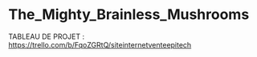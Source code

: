 # The_Mighty_Brainless_Mushrooms

TABLEAU DE PROJET :
https://trello.com/b/FqoZGRtQ/siteinternetventeepitech
